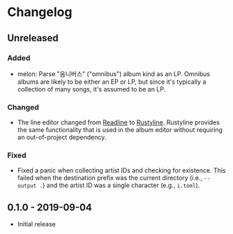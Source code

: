 # Changelog

## Unreleased

### Added

  * melon: Parse "옴니버스" ("omnibus") album kind as an LP. Omnibus albums are
    likely to be either an EP or LP, but since it's typically a collection of
    many songs, it's assumed to be an LP.

### Changed

  * The line editor changed from [Readline] to [Rustyline]. Rustyline provides
    the same functionality that is used in the album editor without requiring
    an out-of-project dependency.

[Readline]: https://tiswww.case.edu/php/chet/readline/rltop.html
[rustyline]: https://github.com/kkawakam/rustyline

### Fixed

  * Fixed a panic when collecting artist IDs and checking for existence.
    This failed when the destination prefix was the current directory (i.e.,
    `--output .`) and the artist ID was a single character (e.g., `i.toml`).

## 0.1.0 - 2019-09-04

  * Initial release
